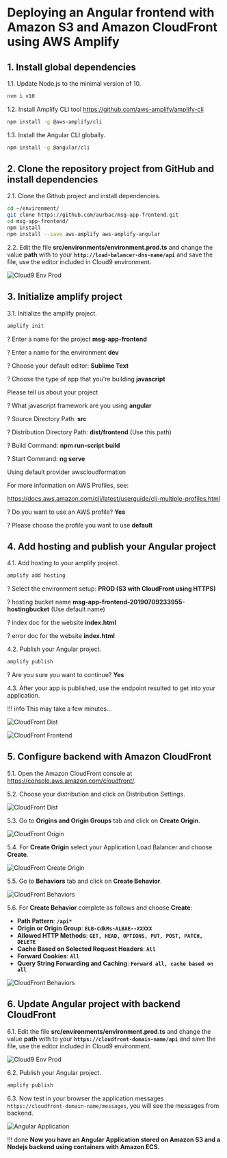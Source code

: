 # Deploying an Angular frontend with Amazon S3 and Amazon CloudFront using AWS Amplify

## 1. Install global dependencies

1.1\. Update Node.js to the minimal version of 10.

``` bash
nvm i v10
```

1.2\. Install Amplify CLI tool https://github.com/aws-amplify/amplify-cli

``` bash
npm install -g @aws-amplify/cli
```

1.3\. Install the Angular CLI globally.

``` bash
npm install -g @angular/cli
```

## 2. Clone the repository project from GitHub and install dependencies

2.1\. Clone the Github project and install dependencies.

``` bash
cd ~/environment/
git clone https://github.com/aurbac/msg-app-frontend.git
cd msg-app-frontend/
npm install
npm install --save aws-amplify aws-amplify-angular
```

2.2\. Edit the file **src/environments/environment.prod.ts** and change the value **path** with to your **`http://load-balancer-dns-name/api`** and save the file, use the editor included in Cloud9 environment.

![Cloud9 Env Prod](images3/cloud9-env-file.png)

## 3. Initialize amplify project

3.1\. Initialize the amplify project.

``` bash
amplify init
```

? Enter a name for the project **msg-app-frontend**

? Enter a name for the environment **dev**

? Choose your default editor: **Sublime Text**

? Choose the type of app that you're building **javascript**

Please tell us about your project

? What javascript framework are you using **angular**

? Source Directory Path:  **src**

? Distribution Directory Path: **dist/frontend** (Use this path)

? Build Command:  **npm run-script build**

? Start Command: **ng serve**

Using default provider  awscloudformation

For more information on AWS Profiles, see:

https://docs.aws.amazon.com/cli/latest/userguide/cli-multiple-profiles.html

? Do you want to use an AWS profile? **Yes**

? Please choose the profile you want to use **default**

## 4. Add hosting and publish your Angular project

4.1\. Add hosting to your amplify project.

``` bash
amplify add hosting
```

? Select the environment setup: **PROD (S3 with CloudFront using HTTPS)**

? hosting bucket name **msg-app-frontend-20190709233955-hostingbucket** (Use default name)

? index doc for the website **index.html**

? error doc for the website **index.html**

4.2\. Publish your Angular project.

``` bash
amplify publish
```

? Are you sure you want to continue? **Yes**

4.3\. After your app is published, use the endpoint resulted to get into your application.

!!! info
    This may take a few minutes...

![CloudFront Dist](images3/cloud9-publish.png)

![CloudFront Frontend](images3/cloudfront-frontend.png)

## 5. Configure backend with Amazon CloudFront

5.1\. Open the Amazon CloudFront console at https://console.aws.amazon.com/cloudfront/.

5.2\. Choose your distribution and click on Distribution Settings.

![CloudFront Dist](images2/cloudfront-dist.png)

5.3\. Go to **Origins and Origin Groups** tab and click on **Create Origin**.

![CloudFront Origin](images2/cloudfront-origin.png)

5.4\. For **Create Origin** select your Application Load Balancer and choose **Create**.

![CloudFront Create Origin](images3/cloudfront-create-origin.png)

5.5\. Go to **Behaviors** tab and click on **Create Behavior**.

![CloudFront Behaviors](images2/cloudfront-behaviors.png)

5.6\. For **Create Behavior** complete as follows and choose **Create**:

* **Path Pattern**: **``/api*``**
* **Origin or Origin Group**: **``ELB-CdkMs-ALBAE--XXXXX``**
* **Allowed HTTP Methods**: **``GET, HEAD, OPTIONS, PUT, POST, PATCH, DELETE``**
* **Cache Based on Selected Request Headers**: **``All``**
* **Forward Cookies**: **``All``**
* **Query String Forwarding and Caching**: **``Forward all, cache based on all``**

![CloudFront Behaviors](images3/cloudfront-create-beh.png)

## 6. Update Angular project with backend CloudFront

6.1\. Edit the file **src/environments/environment.prod.ts** and change the value **path** with to your **`https://cloudfront-domain-name/api`** and save the file, use the editor included in Cloud9 environment.

![Cloud9 Env Prod](images3/cloudfront-cloud9-new.png)

6.2\. Publish your Angular project.

``` bash
amplify publish
```

6.3\. Now test in your browser the application messages `https://cloudfront-domain-name/messages`, you will see the messages from backend.

![Angular Application](images3/cloudfront-frontend-messages.png)

!!! done
    **Now you have an Angular Application stored on Amazon S3 and a Nodejs backend using containers with Amazon ECS.**
